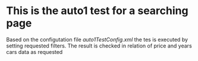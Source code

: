 # This is the auto1 test for a searching page
Based on the configutation file _auto1TestConfig.xml_ the tes is executed by setting requested filters.
The result is checked in relation of price and years cars data as requested
